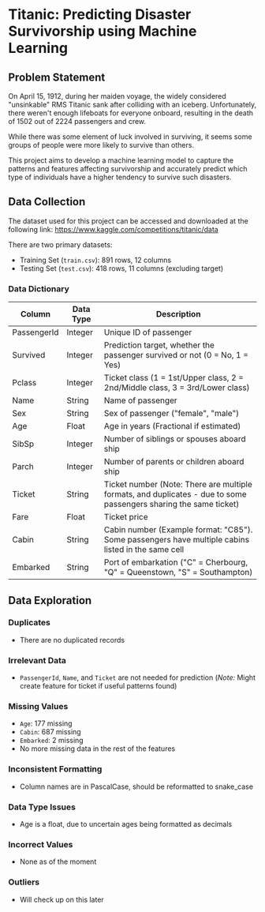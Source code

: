 # Titanic: Predicting Disaster Survivorship using Machine Learning

## Problem Statement

On April 15, 1912, during her maiden voyage, the widely considered "unsinkable" RMS Titanic sank after colliding with an iceberg. Unfortunately, there weren't enough lifeboats for everyone onboard, resulting in the death of 1502 out of 2224 passengers and crew.

While there was some element of luck involved in surviving, it seems some groups of people were more likely to survive than others.

This project aims to develop a machine learning model to capture the patterns and features affecting survivorship and accurately predict which type of individuals have a higher tendency to survive such disasters.

## Data Collection

The dataset used for this project can be accessed and downloaded at the following link: https://www.kaggle.com/competitions/titanic/data

There are two primary datasets:

- Training Set (`train.csv`): 891 rows, 12 columns
- Testing Set (`test.csv`): 418 rows, 11 columns (excluding target)

### Data Dictionary

| Column      | Data Type | Description                                                                                                       |
| ----------- | --------- | ----------------------------------------------------------------------------------------------------------------- |
| PassengerId | Integer   | Unique ID of passenger                                                                                            |
| Survived    | Integer   | Prediction target, whether the passenger survived or not (0 = No, 1 = Yes)                                        |
| Pclass      | Integer   | Ticket class (1 = 1st/Upper class, 2 = 2nd/Middle class, 3 = 3rd/Lower class)                                     |
| Name        | String    | Name of passenger                                                                                                 |
| Sex         | String    | Sex of passenger ("female", "male")                                                                               |
| Age         | Float     | Age in years (Fractional if estimated)                                                                            |
| SibSp       | Integer   | Number of siblings or spouses aboard ship                                                                         |
| Parch       | Integer   | Number of parents or children aboard ship                                                                         |
| Ticket      | String    | Ticket number (Note: There are multiple formats, and duplicates - due to some passengers sharing the same ticket) |
| Fare        | Float     | Ticket price                                                                                                      |
| Cabin       | String    | Cabin number (Example format: "C85"). Some passengers have multiple cabins listed in the same cell                |
| Embarked    | String    | Port of embarkation ("C" = Cherbourg, "Q" = Queenstown, "S" = Southampton)                                        |

## Data Exploration

### Duplicates

- There are no duplicated records

### Irrelevant Data

- `PassengerId`, `Name`, and `Ticket` are not needed for prediction (_Note:_ Might create feature for ticket if useful patterns found)

### Missing Values

- `Age`: 177 missing
- `Cabin`: 687 missing
- `Embarked`: 2 missing
- No more missing data in the rest of the features

### Inconsistent Formatting

- Column names are in PascalCase, should be reformatted to snake_case

### Data Type Issues

- Age is a float, due to uncertain ages being formatted as decimals

### Incorrect Values

- None as of the moment

### Outliers

- Will check up on this later
